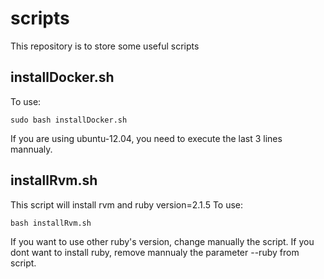 # scripts
This repository is to store some useful scripts

## installDocker.sh
To use: 
```
sudo bash installDocker.sh
```
If you are using ubuntu-12.04, you need to execute the last 3 lines mannualy.

## installRvm.sh
This script will install rvm and ruby version=2.1.5 
To use: 
```
bash installRvm.sh
```
If you want to use other ruby's version, change manually the script.
If you dont want to install ruby, remove mannualy the parameter --ruby from script.